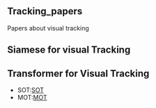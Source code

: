 ## Tracking_papers
Papers about visual tracking


## Siamese for visual Tracking

## Transformer for Visual Tracking
* SOT:[SOT](https://github.com/miaodeshui/Tracking_papers/blob/main/Single.md)
* MOT:[MOT]()
